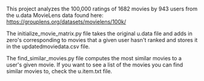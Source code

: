This project analyzes the 100,000 ratings of 1682 movies by 943 users from the u.data MovieLens data found here:
https://grouplens.org/datasets/movielens/100k/

The initialize_movie_matrix.py file takes the original u.data file and adds in zero's corresponding to
movies that a given user hasn't ranked and stores it in the updatedmoviedata.csv file.

The find_similar_movies.py file computes the most similar movies to a user's given movie.
If you want to see a list of the movies you can find similar movies to, check the u.item.txt file.
